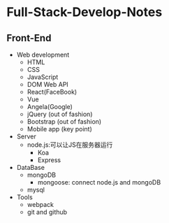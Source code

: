 # Full-Stack-Develop-Notes
## Front-End
  - Web development
      - HTML
      - CSS
      - JavaScript
      - DOM Web API
      - React(FaceBook)
      - Vue
      - Angela(Google)
      - jQuery (out of fashion)
      - Bootstrap (out of fashion)
      - Mobile app (key point)
  - Server
      - node.js:可以让JS在服务器运行
        - Koa
        - Express
  - DataBase
      - mongoDB
         - mongoose: connect node.js and mongoDB
      - mysql
  - Tools
      - webpack
      - git and github
